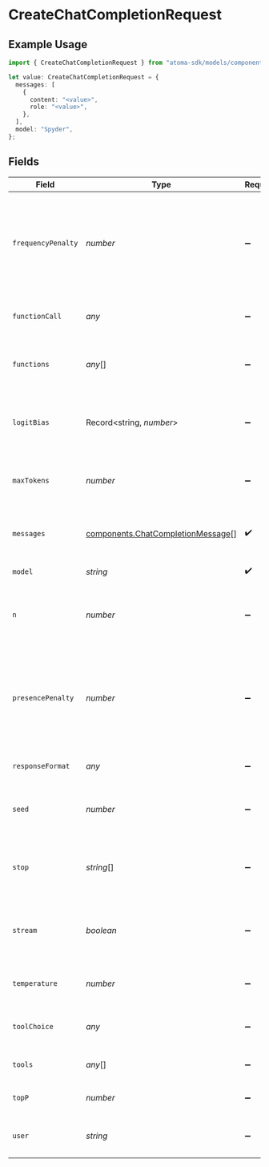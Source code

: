 # CreateChatCompletionRequest

## Example Usage

```typescript
import { CreateChatCompletionRequest } from "atoma-sdk/models/components";

let value: CreateChatCompletionRequest = {
  messages: [
    {
      content: "<value>",
      role: "<value>",
    },
  ],
  model: "Spyder",
};
```

## Fields

| Field                                                                                                                 | Type                                                                                                                  | Required                                                                                                              | Description                                                                                                           |
| --------------------------------------------------------------------------------------------------------------------- | --------------------------------------------------------------------------------------------------------------------- | --------------------------------------------------------------------------------------------------------------------- | --------------------------------------------------------------------------------------------------------------------- |
| `frequencyPenalty`                                                                                                    | *number*                                                                                                              | :heavy_minus_sign:                                                                                                    | Number between -2.0 and 2.0. Positive values penalize new tokens based on their<br/>existing frequency in the text so far |
| `functionCall`                                                                                                        | *any*                                                                                                                 | :heavy_minus_sign:                                                                                                    | Controls how the model responds to function calls                                                                     |
| `functions`                                                                                                           | *any*[]                                                                                                               | :heavy_minus_sign:                                                                                                    | A list of functions the model may generate JSON inputs for                                                            |
| `logitBias`                                                                                                           | Record<string, *number*>                                                                                              | :heavy_minus_sign:                                                                                                    | Modify the likelihood of specified tokens appearing in the completion                                                 |
| `maxTokens`                                                                                                           | *number*                                                                                                              | :heavy_minus_sign:                                                                                                    | The maximum number of tokens to generate in the chat completion                                                       |
| `messages`                                                                                                            | [components.ChatCompletionMessage](../../models/components/chatcompletionmessage.md)[]                                | :heavy_check_mark:                                                                                                    | A list of messages comprising the conversation so far                                                                 |
| `model`                                                                                                               | *string*                                                                                                              | :heavy_check_mark:                                                                                                    | ID of the model to use                                                                                                |
| `n`                                                                                                                   | *number*                                                                                                              | :heavy_minus_sign:                                                                                                    | How many chat completion choices to generate for each input message                                                   |
| `presencePenalty`                                                                                                     | *number*                                                                                                              | :heavy_minus_sign:                                                                                                    | Number between -2.0 and 2.0. Positive values penalize new tokens based on<br/>whether they appear in the text so far  |
| `responseFormat`                                                                                                      | *any*                                                                                                                 | :heavy_minus_sign:                                                                                                    | The format to return the response in                                                                                  |
| `seed`                                                                                                                | *number*                                                                                                              | :heavy_minus_sign:                                                                                                    | If specified, our system will make a best effort to sample deterministically                                          |
| `stop`                                                                                                                | *string*[]                                                                                                            | :heavy_minus_sign:                                                                                                    | Up to 4 sequences where the API will stop generating further tokens                                                   |
| `stream`                                                                                                              | *boolean*                                                                                                             | :heavy_minus_sign:                                                                                                    | Whether to stream back partial progress. Must be false for this request type.                                         |
| `temperature`                                                                                                         | *number*                                                                                                              | :heavy_minus_sign:                                                                                                    | What sampling temperature to use, between 0 and 2                                                                     |
| `toolChoice`                                                                                                          | *any*                                                                                                                 | :heavy_minus_sign:                                                                                                    | Controls which (if any) tool the model should use                                                                     |
| `tools`                                                                                                               | *any*[]                                                                                                               | :heavy_minus_sign:                                                                                                    | A list of tools the model may call                                                                                    |
| `topP`                                                                                                                | *number*                                                                                                              | :heavy_minus_sign:                                                                                                    | An alternative to sampling with temperature                                                                           |
| `user`                                                                                                                | *string*                                                                                                              | :heavy_minus_sign:                                                                                                    | A unique identifier representing your end-user                                                                        |